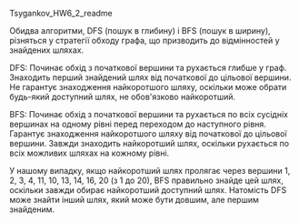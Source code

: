  Tsygankov_HW6_2_readme

Обидва алгоритми, DFS (пошук в глибину) і BFS (пошук в ширину), різняться у стратегії обходу графа, що призводить до відмінностей у знайдених шляхах.

DFS:
Починає обхід з початкової вершини та рухається глибше у граф.
Знаходить перший знайдений шлях від початкової до цільової вершини.
Не гарантує знаходження найкоротшого шляху, оскільки може обрати будь-який доступний шлях, не обов'язково найкоротший.

BFS:
Починає обхід з початкової вершини та рухається по всіх сусідніх вершинах на одному рівні перед переходом до наступного рівня.
Гарантує знаходження найкоротшого шляху від початкової до цільової вершини.
Завжди знаходить найкоротший шлях, оскільки рухається по всіх можливих шляхах на кожному рівні.

У нашому випадку, якщо найкоротший шлях пролягає через вершини 1, 2, 3, 4, 11, 10, 13, 14, 16, 20 (з 1 до 20), BFS правильно знайде цей шлях, оскільки завжди обирає найкоротший доступний шлях. Натомість DFS може знайти інший шлях, який може бути довшим, але першим знайденим.
